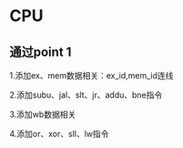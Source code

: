 # CPU

## 通过point 1
1.添加ex、mem数据相关：ex_id,mem_id连线

2.添加subu、jal、slt、jr、addu、bne指令

3.添加wb数据相关

4.添加or、xor、sll、lw指令

